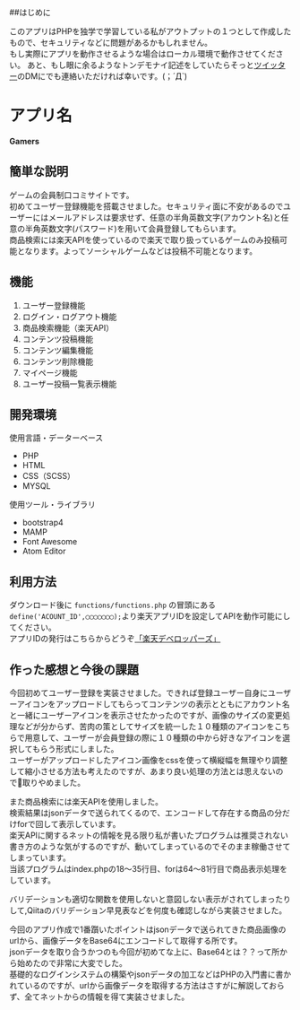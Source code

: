 ##はじめに

このアプリはPHPを独学で学習している私がアウトプットの１つとして作成したもので、セキュリティなどに問題があるかもしれません。  
もし実際にアプリを動作させるような場合はローカル環境で動作させてください。
あと、もし眼に余るようなトンデモナイ記述をしていたらそっと<a href="https://twitter.com/float_top">ツイッター</a>のDMにでも連絡いただければ幸いです。(；´Д`)


アプリ名
====
**Gamers**

## 簡単な説明
ゲームの会員制口コミサイトです。  
初めてユーザー登録機能を搭載させました。セキュリティ面に不安があるのでユーザーにはメールアドレスは要求せず、任意の半角英数文字(アカウント名)と任意の半角英数文字(パスワード)を用いて会員登録してもらいます。  
商品検索には楽天APIを使っているので楽天で取り扱っているゲームのみ投稿可能となります。よってソーシャルゲームなどは投稿不可能となります。


## 機能
1. ユーザー登録機能
1. ログイン・ログアウト機能
1. 商品検索機能（楽天API）
1. コンテンツ投稿機能
1. コンテンツ編集機能
1. コンテンツ削除機能
1. マイページ機能
1. ユーザー投稿一覧表示機能


## 開発環境
使用言語・データーベース
* PHP
* HTML
* CSS（SCSS）
* MYSQL  

使用ツール・ライブラリ
* bootstrap4
* MAMP
* Font Awesome
* Atom Editor

## 利用方法

ダウンロード後に `functions/functions.php` の冒頭にある
`define('ACOUNT_ID',◯◯◯◯◯◯◯);`より楽天アプリIDを設定してAPIを動作可能にしてください。  
アプリIDの発行はこちらからどうぞ<a href='https://webservice.rakuten.co.jp/'>「楽天デベロッパーズ」</a>


## 作った感想と今後の課題

今回初めてユーザー登録を実装させました。できれば登録ユーザー自身にユーザーアイコンをアップロードしてもらってコンテンツの表示とともにアカウント名と一緒にユーザーアイコンを表示させたかったのですが、画像のサイズの変更処理などが分からず、苦肉の策としてサイズを統一した１０種類のアイコンをこちらで用意して、ユーザーが会員登録の際に１０種類の中から好きなアイコンを選択してもらう形式にしました。  
ユーザーがアップロードしたアイコン画像をcssを使って横縦幅を無理やり調整して縮小させる方法も考えたのですが、あまり良い処理の方法とは思えないので取りやめました。

また商品検索には楽天APIを使用しました。  
検索結果はjsonデータで送られてくるので、エンコードして存在する商品の分だけforで回して表示しています。  
楽天APIに関するネットの情報を見る限り私が書いたプログラムは推奨されない書き方のような気がするのですが、動いてしまっているのでそのまま稼働させてしまっています。  
当該プログラムはindex.phpの18〜35行目、forは64〜81行目で商品表示処理をしています。  

バリデーションも適切な関数を使用しないと意図しない表示がされてしまったりして,Qiitaのバリデーション早見表などを何度も確認しながら実装させました。  

今回のアプリ作成で1番躓いたポイントはjsonデータで送られてきた商品画像のurlから、画像データをBase64にエンコードして取得する所です。  
jsonデータを取り合うかつのも今回が初めてな上に、Base64とは？？って所から始めたので非常に大変でした。  
基礎的なログインシステムの構築やjsonデータの加工などはPHPの入門書に書かれているのですが、urlから画像データを取得する方法はさすがに解説しておらず、全てネットからの情報を得て実装させました。
